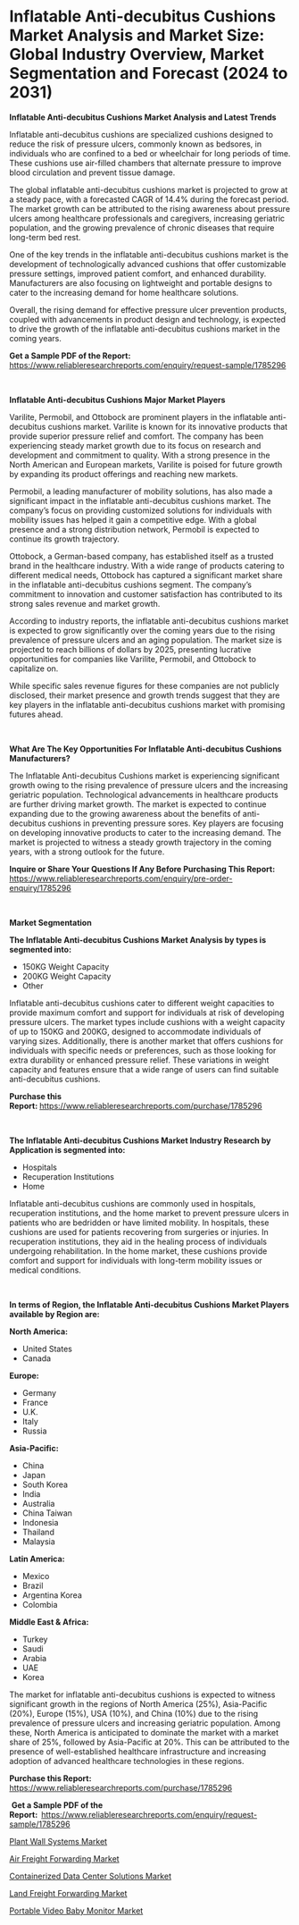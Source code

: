 <p><h1>Inflatable Anti-decubitus Cushions Market Analysis and Market Size: Global Industry Overview, Market Segmentation and Forecast (2024 to 2031)</h1></p><p><strong>Inflatable Anti-decubitus Cushions Market Analysis and Latest Trends</strong></p>
<p><p>Inflatable anti-decubitus cushions are specialized cushions designed to reduce the risk of pressure ulcers, commonly known as bedsores, in individuals who are confined to a bed or wheelchair for long periods of time. These cushions use air-filled chambers that alternate pressure to improve blood circulation and prevent tissue damage.</p><p>The global inflatable anti-decubitus cushions market is projected to grow at a steady pace, with a forecasted CAGR of 14.4% during the forecast period. The market growth can be attributed to the rising awareness about pressure ulcers among healthcare professionals and caregivers, increasing geriatric population, and the growing prevalence of chronic diseases that require long-term bed rest.</p><p>One of the key trends in the inflatable anti-decubitus cushions market is the development of technologically advanced cushions that offer customizable pressure settings, improved patient comfort, and enhanced durability. Manufacturers are also focusing on lightweight and portable designs to cater to the increasing demand for home healthcare solutions.</p><p>Overall, the rising demand for effective pressure ulcer prevention products, coupled with advancements in product design and technology, is expected to drive the growth of the inflatable anti-decubitus cushions market in the coming years.</p></p>
<p><strong>Get a Sample PDF of the Report:&nbsp;</strong> <a href="https://www.reliableresearchreports.com/enquiry/request-sample/1785296">https://www.reliableresearchreports.com/enquiry/request-sample/1785296</a></p>
<p>&nbsp;</p>
<p><strong>Inflatable Anti-decubitus Cushions Major Market Players</strong></p>
<p><p>Varilite, Permobil, and Ottobock are prominent players in the inflatable anti-decubitus cushions market. Varilite is known for its innovative products that provide superior pressure relief and comfort. The company has been experiencing steady market growth due to its focus on research and development and commitment to quality. With a strong presence in the North American and European markets, Varilite is poised for future growth by expanding its product offerings and reaching new markets.</p><p>Permobil, a leading manufacturer of mobility solutions, has also made a significant impact in the inflatable anti-decubitus cushions market. The company’s focus on providing customized solutions for individuals with mobility issues has helped it gain a competitive edge. With a global presence and a strong distribution network, Permobil is expected to continue its growth trajectory.</p><p>Ottobock, a German-based company, has established itself as a trusted brand in the healthcare industry. With a wide range of products catering to different medical needs, Ottobock has captured a significant market share in the inflatable anti-decubitus cushions segment. The company’s commitment to innovation and customer satisfaction has contributed to its strong sales revenue and market growth.</p><p>According to industry reports, the inflatable anti-decubitus cushions market is expected to grow significantly over the coming years due to the rising prevalence of pressure ulcers and an aging population. The market size is projected to reach billions of dollars by 2025, presenting lucrative opportunities for companies like Varilite, Permobil, and Ottobock to capitalize on.</p><p>While specific sales revenue figures for these companies are not publicly disclosed, their market presence and growth trends suggest that they are key players in the inflatable anti-decubitus cushions market with promising futures ahead.</p></p>
<p>&nbsp;</p>
<p><strong>What Are The Key Opportunities For Inflatable Anti-decubitus Cushions Manufacturers?</strong></p>
<p><p>The Inflatable Anti-decubitus Cushions market is experiencing significant growth owing to the rising prevalence of pressure ulcers and the increasing geriatric population. Technological advancements in healthcare products are further driving market growth. The market is expected to continue expanding due to the growing awareness about the benefits of anti-decubitus cushions in preventing pressure sores. Key players are focusing on developing innovative products to cater to the increasing demand. The market is projected to witness a steady growth trajectory in the coming years, with a strong outlook for the future.</p></p>
<p><strong>Inquire or Share Your Questions If Any Before Purchasing This Report:</strong> <a href="https://www.reliableresearchreports.com/enquiry/pre-order-enquiry/1785296">https://www.reliableresearchreports.com/enquiry/pre-order-enquiry/1785296</a></p>
<p>&nbsp;</p>
<p><strong>Market Segmentation</strong></p>
<p><strong>The Inflatable Anti-decubitus Cushions Market Analysis by types is segmented into:</strong></p>
<p><ul><li>150KG Weight Capacity</li><li>200KG Weight Capacity</li><li>Other</li></ul></p>
<p><p>Inflatable anti-decubitus cushions cater to different weight capacities to provide maximum comfort and support for individuals at risk of developing pressure ulcers. The market types include cushions with a weight capacity of up to 150KG and 200KG, designed to accommodate individuals of varying sizes. Additionally, there is another market that offers cushions for individuals with specific needs or preferences, such as those looking for extra durability or enhanced pressure relief. These variations in weight capacity and features ensure that a wide range of users can find suitable anti-decubitus cushions.</p></p>
<p><strong>Purchase this Report:&nbsp;</strong><a href="https://www.reliableresearchreports.com/purchase/1785296">https://www.reliableresearchreports.com/purchase/1785296</a></p>
<p>&nbsp;</p>
<p><strong>The Inflatable Anti-decubitus Cushions Market Industry Research by Application is segmented into:</strong></p>
<p><ul><li>Hospitals</li><li>Recuperation Institutions</li><li>Home</li></ul></p>
<p><p>Inflatable anti-decubitus cushions are commonly used in hospitals, recuperation institutions, and the home market to prevent pressure ulcers in patients who are bedridden or have limited mobility. In hospitals, these cushions are used for patients recovering from surgeries or injuries. In recuperation institutions, they aid in the healing process of individuals undergoing rehabilitation. In the home market, these cushions provide comfort and support for individuals with long-term mobility issues or medical conditions.</p></p>
<p>&nbsp;</p>
<p><strong>In terms of Region, the Inflatable Anti-decubitus Cushions Market Players available by Region are:</strong></p>
<p>
    <p> <strong> North America: </strong>
        <ul>
            <li>United States</li>
            <li>Canada</li>
        </ul>
        </p> 
    <p> <strong> Europe: </strong>
        <ul>
            <li>Germany</li>
            <li>France</li>
            <li>U.K.</li>
            <li>Italy</li>
            <li>Russia</li>
        </ul>
        </p> 
    <p> <strong> Asia-Pacific: </strong>
        <ul>
            <li>China</li>
            <li>Japan</li>
            <li>South Korea</li>
            <li>India</li>
            <li>Australia</li>
            <li>China Taiwan</li>
            <li>Indonesia</li>
            <li>Thailand</li>
            <li>Malaysia</li>
        </ul>
        </p> 
    <p> <strong> Latin America: </strong>
        <ul>
            <li>Mexico</li>
            <li>Brazil</li>
            <li>Argentina Korea</li>
            <li>Colombia</li>
        </ul>
        </p> 
    <p> <strong> Middle East & Africa: </strong>
        <ul>
            <li>Turkey</li>
            <li>Saudi</li>
            <li>Arabia</li>
            <li>UAE</li>
            <li>Korea</li>
        </ul>
    </p>
    </p>
<p><p>The market for inflatable anti-decubitus cushions is expected to witness significant growth in the regions of North America (25%), Asia-Pacific (20%), Europe (15%), USA (10%), and China (10%) due to the rising prevalence of pressure ulcers and increasing geriatric population. Among these, North America is anticipated to dominate the market with a market share of 25%, followed by Asia-Pacific at 20%. This can be attributed to the presence of well-established healthcare infrastructure and increasing adoption of advanced healthcare technologies in these regions.</p></p>
<p><strong>Purchase this Report: </strong><a href="https://www.reliableresearchreports.com/purchase/1785296">https://www.reliableresearchreports.com/purchase/1785296</a></p>
<p>&nbsp;<strong>Get a Sample PDF of the Report:&nbsp;&nbsp;</strong><a href="https://www.reliableresearchreports.com/enquiry/request-sample/1785296">https://www.reliableresearchreports.com/enquiry/request-sample/1785296</a></p>
<p><strong></strong></p>
<p><p><a href="https://medium.com/@adrainratke/plant-wall-systems-market-size-reveals-the-best-marketing-channels-in-global-industry-7327d85876bb">Plant Wall Systems Market</a></p><p><a href="https://medium.com/@leatharohan/air-freight-forwarding-market-size-market-outlook-and-market-forecast-2024-to-2031-fa9b5316e1f4">Air Freight Forwarding Market</a></p><p><a href="https://github.com/jaidynmorantestelletmjzya/Market-Research-Report-List-1/blob/main/containerized-data-center-solutions-market.md">Containerized Data Center Solutions Market</a></p><p><a href="https://medium.com/@leatharohan/land-freight-forwarding-market-size-and-market-trends-complete-industry-overview-2024-to-2031-8fc23b206895">Land Freight Forwarding Market</a></p><p><a href="https://github.com/ruddyyedelwadw/Market-Research-Report-List-1/blob/main/portable-video-baby-monitor-market.md">Portable Video Baby Monitor Market</a></p></p>